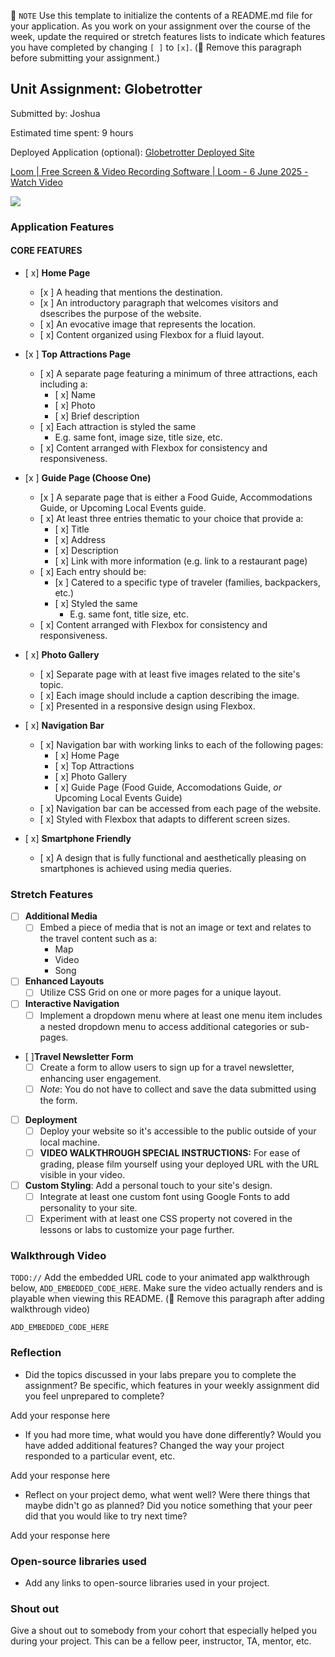 📝 `NOTE` Use this template to initialize the contents of a README.md file for your application. As you work on your assignment over the course of the week, update the required or stretch features lists to indicate which features you have completed by changing `[ ]` to `[x]`. (🚫 Remove this paragraph before submitting your assignment.)

## Unit Assignment: Globetrotter

Submitted by: Joshua

Estimated time spent: 9 hours

Deployed Application (optional): [Globetrotter Deployed Site]()

<div>
    <a href="https://www.loom.com/share/9180debd5cf24c779eff4ad520f11415">
      <p>Loom | Free Screen & Video Recording Software | Loom - 6 June 2025 - Watch Video</p>
    </a>
    <a href="https://www.loom.com/share/9180debd5cf24c779eff4ad520f11415">
      <img style="max-width:300px;" src="https://cdn.loom.com/sessions/thumbnails/9180debd5cf24c779eff4ad520f11415-d58c685acd468e78-full-play.gif">
    </a>
  </div>

### Application Features

#### CORE FEATURES

- [ x] **Home Page**
  - [x ] A heading that mentions the destination.
  - [x ] An introductory paragraph that welcomes visitors and dsescribes the purpose of the website. 
  - [ x] An evocative image that represents the location.
  - [ x] Content organized using Flexbox for a fluid layout.

- [x ] **Top Attractions Page**
  - [ x] A separate page featuring a minimum of three attractions, each including a:
    - [ x] Name
    - [ x] Photo
    - [ x] Brief description
  - [ x] Each attraction is styled the same
    - E.g. same font, image size, title size, etc. 
  - [ x] Content arranged with Flexbox for consistency and responsiveness.

- [x ] **Guide Page (Choose One)**
  - [x ] A separate page that is either a Food Guide, Accommodations Guide, or Upcoming Local Events guide.
  - [ x] At least three entries thematic to your choice that provide a:
    - [ x] Title
    - [ x] Address
    - [ x] Description
    - [ x] Link with more information (e.g. link to a restaurant page)
  - [ x] Each entry should be:
    - [x ] Catered to a specific type of traveler (families, backpackers, etc.)
    - [ x] Styled the same
      - E.g. same font, title size, etc.
  - [ x] Content arranged with Flexbox for consistency and responsiveness. 

- [ x] **Photo Gallery**
  - [ x] Separate page with at least five images related to the site's topic.
  - [ x] Each image should include a caption describing the image.
  - [ x] Presented in a responsive design using Flexbox.

- [ x] **Navigation Bar**
  - [ x] Navigation bar with working links to each of the following pages:
    - [ x] Home Page
    - [ x] Top Attractions
    - [ x] Photo Gallery
    - [ x] Guide Page (Food Guide, Accomodations Guide, _or_ Upcoming Local Events Guide)
  - [ x] Navigation bar can be accessed from each page of the website.
  - [ x] Styled with Flexbox that adapts to different screen sizes.  

- [ x] **Smartphone Friendly**
  - [ x] A design that is fully functional and aesthetically pleasing on smartphones is achieved using media queries.

### Stretch Features

- [ ] **Additional Media**
  - [ ] Embed a piece of media that is not an image or text and relates to the travel content such as a:
    - Map
    - Video
    - Song

- [ ] **Enhanced Layouts**
  - [ ] Utilize CSS Grid on one or more pages for a unique layout.

- [ ] **Interactive Navigation**
  - [ ] Implement a dropdown menu where at least one menu item includes a nested dropdown menu to access additional categories or sub-pages.

- [ ]**Travel Newsletter Form**
  - [ ] Create a form to allow users to sign up for a travel newsletter, enhancing user engagement.
  - [ ] *Note*: You do not have to collect and save the data submitted using the form. 

- [ ] **Deployment**
  - [ ] Deploy your website so it's accessible to the public outside of your local machine. 
  - [ ] **VIDEO WALKTHROUGH SPECIAL INSTRUCTIONS:** For ease of grading, please film yourself using your deployed URL with the URL visible in your video. 

- [ ] **Custom Styling**: Add a personal touch to your site's design.
  - [ ] Integrate at least one custom font using Google Fonts to add personality to your site.
  - [ ] Experiment with at least one CSS property not covered in the lessons or labs to customize your page further.

### Walkthrough Video

`TODO://` Add the embedded URL code to your animated app walkthrough below, `ADD_EMBEDDED_CODE_HERE`. Make sure the video actually renders and is playable when viewing this README. (🚫 Remove this paragraph after adding walkthrough video)

`ADD_EMBEDDED_CODE_HERE`

### Reflection

* Did the topics discussed in your labs prepare you to complete the assignment? Be specific, which features in your weekly assignment did you feel unprepared to complete?

Add your response here

* If you had more time, what would you have done differently? Would you have added additional features? Changed the way your project responded to a particular event, etc.
  
Add your response here

* Reflect on your project demo, what went well? Were there things that maybe didn't go as planned? Did you notice something that your peer did that you would like to try next time?

Add your response here

### Open-source libraries used

- Add any links to open-source libraries used in your project.

### Shout out

Give a shout out to somebody from your cohort that especially helped you during your project. This can be a fellow peer, instructor, TA, mentor, etc.
